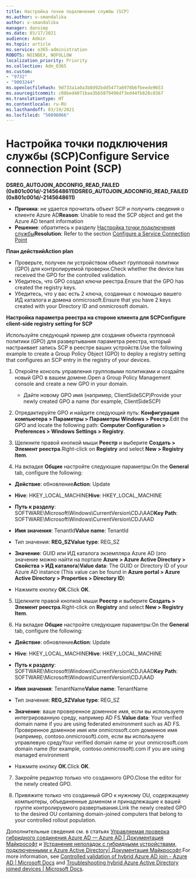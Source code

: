 ```yaml
---
title: Настройка точки подключения службы (SCP)
ms.author: v-smandalika
author: v-smandalika
manager: dansimp
ms.date: 03/17/2021
audience: Admin
ms.topic: article
ms.service: o365-administration
ROBOTS: NOINDEX, NOFOLLOW
localization_priority: Priority
ms.collection: Adm_O365
ms.custom:
- "9732"
- "9003244"
ms.openlocfilehash: 9d733a1a0a3b8d92bdd5477a8978b6fbeede9653
ms.sourcegitcommit: c08bed4071baa3bb5879496df3ed44fb828c8367
ms.translationtype: HT
ms.contentlocale: ru-RU
ms.lasthandoff: 03/19/2021
ms.locfileid: "50898066"
---
```

# <a name="configure-service-connection-point-scp"></a><span data-ttu-id="8eca4-102">Настройка точки подключения службы (SCP)</span><span class="sxs-lookup"><span data-stu-id="8eca4-102">Configure Service connection Point (SCP)</span></span>

<span data-ttu-id="8eca4-103">**DSREG_AUTOJOIN_ADCONFIG_READ_FAILED (0x801c001d/-2145648611)**</span><span class="sxs-lookup"><span data-stu-id="8eca4-103">**DSREG_AUTOJOIN_ADCONFIG_READ_FAILED (0x801c001d/-2145648611)**</span></span>

- <span data-ttu-id="8eca4-104">**Причина**: не удается прочитать объект SCP и получить сведения о клиенте Azure AD</span><span class="sxs-lookup"><span data-stu-id="8eca4-104">**Reason**: Unable to read the SCP object and get the Azure AD tenant information</span></span>
- <span data-ttu-id="8eca4-105">**Решение**: обратитесь к разделу [Настройка точки подключения службы](https://docs.microsoft.com/azure/active-directory/devices/hybrid-azuread-join-federated-domains#configure-hybrid-azure-ad-join)</span><span class="sxs-lookup"><span data-stu-id="8eca4-105">**Resolution**: Refer to the section [Configure a Service Connection Point](https://docs.microsoft.com/azure/active-directory/devices/hybrid-azuread-join-federated-domains#configure-hybrid-azure-ad-join)</span></span>


<span data-ttu-id="8eca4-106">**План действий**</span><span class="sxs-lookup"><span data-stu-id="8eca4-106">**Action plan**</span></span>

- <span data-ttu-id="8eca4-107">Проверьте, получен ли устройством объект групповой политики (GPO) для контролируемой проверки.</span><span class="sxs-lookup"><span data-stu-id="8eca4-107">Check whether the device has received the GPO for the controlled validation.</span></span>
- <span data-ttu-id="8eca4-108">Убедитесь, что GPO создал ключи реестра.</span><span class="sxs-lookup"><span data-stu-id="8eca4-108">Ensure that the GPO has created the registry keys.</span></span>
- <span data-ttu-id="8eca4-109">Убедитесь, что у вас есть 2 ключа, созданных с помощью вашего ИД каталога и домена onmicrosoft.</span><span class="sxs-lookup"><span data-stu-id="8eca4-109">Ensure that you have 2 keys created with your Directory ID and onmicrosoft domain.</span></span>

<span data-ttu-id="8eca4-110">**Настройка параметра реестра на стороне клиента для SCP**</span><span class="sxs-lookup"><span data-stu-id="8eca4-110">**Configure client-side registry setting for SCP**</span></span>

<span data-ttu-id="8eca4-111">Используйте следующий пример для создания объекта групповой политики (GPO) для развертывания параметра реестра, который настраивает запись SCP в реестре ваших устройств.</span><span class="sxs-lookup"><span data-stu-id="8eca4-111">Use the following example to create a Group Policy Object (GPO) to deploy a registry setting that configures an SCP entry in the registry of your devices.</span></span>

1. <span data-ttu-id="8eca4-112">Откройте консоль управления групповыми политиками и создайте новый GPO в вашем домене.</span><span class="sxs-lookup"><span data-stu-id="8eca4-112">Open a Group Policy Management console and create a new GPO in your domain.</span></span>
     - <span data-ttu-id="8eca4-113">Дайте новому GPO имя (например, ClientSideSCP)</span><span class="sxs-lookup"><span data-stu-id="8eca4-113">Provide your newly created GPO a name (for example, ClientSideSCP)</span></span>

2. <span data-ttu-id="8eca4-114">Отредактируйте GPO и найдите следующий путь: **Конфигурация компьютера > Параметры > Параметры Windows > Реестр**.</span><span class="sxs-lookup"><span data-stu-id="8eca4-114">Edit the GPO and locate the following path: **Computer Configuration > Preferences > Windows Settings > Registry**.</span></span>

3. <span data-ttu-id="8eca4-115">Щелкните правой кнопкой мыши **Реестр** и выберите **Создать > Элемент реестра**.</span><span class="sxs-lookup"><span data-stu-id="8eca4-115">Right-click on **Registry** and select **New > Registry Item**.</span></span>

4. <span data-ttu-id="8eca4-116">На вкладке **Общие** настройте следующие параметры:</span><span class="sxs-lookup"><span data-stu-id="8eca4-116">On the **General** tab, configure the following:</span></span>
  
- <span data-ttu-id="8eca4-117">**Действие**: обновление</span><span class="sxs-lookup"><span data-stu-id="8eca4-117">**Action**: Update</span></span>
    
- <span data-ttu-id="8eca4-118">**Hive**: HKEY_LOCAL_MACHINE</span><span class="sxs-lookup"><span data-stu-id="8eca4-118">**Hive**: HKEY_LOCAL_MACHINE</span></span>
    
- <span data-ttu-id="8eca4-119">**Путь к разделу**: SOFTWARE\Microsoft\Windows\CurrentVersion\CDJ\AAD</span><span class="sxs-lookup"><span data-stu-id="8eca4-119">**Key Path**: SOFTWARE\Microsoft\Windows\CurrentVersion\CDJ\AAD</span></span>
    
- <span data-ttu-id="8eca4-120">**Имя значения**: TenantId</span><span class="sxs-lookup"><span data-stu-id="8eca4-120">**Value name**: TenantId</span></span>
    
- <span data-ttu-id="8eca4-121">Тип значения: **REG_SZ**</span><span class="sxs-lookup"><span data-stu-id="8eca4-121">**Value type**: REG_SZ</span></span>
    
- <span data-ttu-id="8eca4-122">**Значение**: GUID или ИД каталога экземпляра Azure AD (это значение можно найти на портале **Azure > Azure Active Directory > Свойства > ИД каталога**)</span><span class="sxs-lookup"><span data-stu-id="8eca4-122">**Value data**: The GUID or Directory ID of your Azure AD instance (This value can be found in **Azure portal > Azure Active Directory > Properties > Directory ID**)</span></span>
 
- <span data-ttu-id="8eca4-123">Нажмите кнопку **ОК**.</span><span class="sxs-lookup"><span data-stu-id="8eca4-123">Click **OK**.</span></span>
 
5. <span data-ttu-id="8eca4-124">Щелкните правой кнопкой мыши **Реестр** и выберите **Создать > Элемент реестра**.</span><span class="sxs-lookup"><span data-stu-id="8eca4-124">Right-click on **Registry** and select **New > Registry Item**.</span></span>

6. <span data-ttu-id="8eca4-125">На вкладке **Общие** настройте следующие параметры:</span><span class="sxs-lookup"><span data-stu-id="8eca4-125">On the **General** tab, configure the following:</span></span>
  
- <span data-ttu-id="8eca4-126">**Действие**: обновление</span><span class="sxs-lookup"><span data-stu-id="8eca4-126">**Action**: Update</span></span>
    
- <span data-ttu-id="8eca4-127">**Hive**: HKEY_LOCAL_MACHINE</span><span class="sxs-lookup"><span data-stu-id="8eca4-127">**Hive**: HKEY_LOCAL_MACHINE</span></span>
    
- <span data-ttu-id="8eca4-128">**Путь к разделу**: SOFTWARE\Microsoft\Windows\CurrentVersion\CDJ\AAD</span><span class="sxs-lookup"><span data-stu-id="8eca4-128">**Key Path**: SOFTWARE\Microsoft\Windows\CurrentVersion\CDJ\AAD</span></span>
    
- <span data-ttu-id="8eca4-129">**Имя значения**: TenantName</span><span class="sxs-lookup"><span data-stu-id="8eca4-129">**Value name**: TenantName</span></span>
    
- <span data-ttu-id="8eca4-130">Тип значения: **REG_SZ**</span><span class="sxs-lookup"><span data-stu-id="8eca4-130">**Value type**: REG_SZ</span></span>
    
- <span data-ttu-id="8eca4-131">**Значение**: ваше проверенное доменное имя, если вы используете интегрированную среду, например AD FS.</span><span class="sxs-lookup"><span data-stu-id="8eca4-131">**Value data**: Your verified domain name if you are using federated environment such as AD FS.</span></span> <span data-ttu-id="8eca4-132">Проверенное доменное имя или onmicrosoft.com доменное имя (например, contoso.onmicrosoft).com, если вы используете управлевую среду</span><span class="sxs-lookup"><span data-stu-id="8eca4-132">Your verified domain name or your onmicrosoft.com domain name (for example, contoso.onmicrosoft).com if you are using managed environment</span></span>

- <span data-ttu-id="8eca4-133">Нажмите кнопку **ОК**.</span><span class="sxs-lookup"><span data-stu-id="8eca4-133">Click **OK**.</span></span>

7. <span data-ttu-id="8eca4-134">Закройте редактор только что созданного GPO.</span><span class="sxs-lookup"><span data-stu-id="8eca4-134">Close the editor for the newly created GPO.</span></span>

8. <span data-ttu-id="8eca4-135">Привяжите только что созданный GPO к нужному OU, содержащему компьютеры, объединенные доменом и принадлежащие к вашей группе контролируемого развертывания.</span><span class="sxs-lookup"><span data-stu-id="8eca4-135">Link the newly created GPO to the desired OU containing domain-joined computers that belong to your controlled rollout population.</span></span>

<span data-ttu-id="8eca4-136">Дополнительные сведения см. в статьях [Управляемая проверка гибридного соединения Azure AD — Azure AD |  Документация Майкрософт](https://docs.microsoft.com/azure/active-directory/devices/hybrid-azuread-join-control) и [Устранение неполадок с гибридными устройствами, подключенными к Azure Active Directory| Документация Майкрософт](https://docs.microsoft.com/azure/active-directory/devices/troubleshoot-hybrid-join-windows-current).</span><span class="sxs-lookup"><span data-stu-id="8eca4-136">For more information, see [Controlled validation of hybrid Azure AD join - Azure AD | Microsoft Docs](https://docs.microsoft.com/azure/active-directory/devices/hybrid-azuread-join-control) and  [Troubleshooting hybrid Azure Active Directory joined devices | Microsoft Docs](https://docs.microsoft.com/azure/active-directory/devices/troubleshoot-hybrid-join-windows-current).</span></span>









